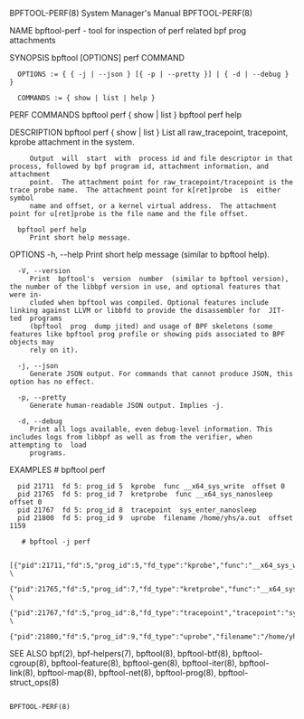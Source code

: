 BPFTOOL-PERF(8)							    System Manager's Manual						       BPFTOOL-PERF(8)

NAME
       bpftool-perf - tool for inspection of perf related bpf prog attachments

SYNOPSIS
	  bpftool [OPTIONS] perf COMMAND

	  OPTIONS := { { -j | --json } [{ -p | --pretty }] | { -d | --debug } }

	  COMMANDS := { show | list | help }

PERF COMMANDS
       bpftool perf { show | list }
       bpftool perf help

DESCRIPTION
	  bpftool perf { show | list }
		 List all raw_tracepoint, tracepoint, kprobe attachment in the system.

		 Output	 will  start  with  process id and file descriptor in that process, followed by bpf program id, attachment information, and attachment
		 point.	 The attachment point for raw_tracepoint/tracepoint is the trace probe name.  The attachment point for k[ret]probe  is	either	symbol
		 name and offset, or a kernel virtual address.	The attachment point for u[ret]probe is the file name and the file offset.

	  bpftool perf help
		 Print short help message.

OPTIONS
	  -h, --help
		 Print short help message (similar to bpftool help).

	  -V, --version
		 Print	bpftool's  version  number  (similar to bpftool version), the number of the libbpf version in use, and optional features that were in‐
		 cluded when bpftool was compiled. Optional features include linking against LLVM or libbfd to provide the disassembler for  JIT-ted  programs
		 (bpftool  prog	 dump jited) and usage of BPF skeletons (some features like bpftool prog profile or showing pids associated to BPF objects may
		 rely on it).

	  -j, --json
		 Generate JSON output. For commands that cannot produce JSON, this option has no effect.

	  -p, --pretty
		 Generate human-readable JSON output. Implies -j.

	  -d, --debug
		 Print all logs available, even debug-level information. This includes logs from libbpf as well as from the verifier, when attempting to  load
		 programs.

EXAMPLES
       # bpftool perf

	  pid 21711  fd 5: prog_id 5  kprobe  func __x64_sys_write  offset 0
	  pid 21765  fd 5: prog_id 7  kretprobe	 func __x64_sys_nanosleep  offset 0
	  pid 21767  fd 5: prog_id 8  tracepoint  sys_enter_nanosleep
	  pid 21800  fd 5: prog_id 9  uprobe  filename /home/yhs/a.out	offset 1159

       # bpftool -j perf

	  [{"pid":21711,"fd":5,"prog_id":5,"fd_type":"kprobe","func":"__x64_sys_write","offset":0}, \
	   {"pid":21765,"fd":5,"prog_id":7,"fd_type":"kretprobe","func":"__x64_sys_nanosleep","offset":0}, \
	   {"pid":21767,"fd":5,"prog_id":8,"fd_type":"tracepoint","tracepoint":"sys_enter_nanosleep"}, \
	   {"pid":21800,"fd":5,"prog_id":9,"fd_type":"uprobe","filename":"/home/yhs/a.out","offset":1159}]

SEE ALSO
	  bpf(2),  bpf-helpers(7),  bpftool(8),	 bpftool-btf(8),  bpftool-cgroup(8),  bpftool-feature(8),  bpftool-gen(8),  bpftool-iter(8),  bpftool-link(8),
	  bpftool-map(8), bpftool-net(8), bpftool-prog(8), bpftool-struct_ops(8)

																	       BPFTOOL-PERF(8)
